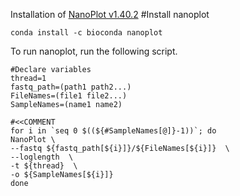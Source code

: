 Installation of [NanoPlot v1.40.2](https://github.com/wdecoster/NanoPlot)
#Install nanoplot
```
conda install -c bioconda nanoplot
```
To run nanoplot, run the following script.
```
#Declare variables
thread=1
fastq_path=(path1 path2...)
FileNames=(file1 file2...)
SampleNames=(name1 name2)

#<<COMMENT
for i in `seq 0 $((${#SampleNames[@]}-1))`; do
NanoPlot \
--fastq ${fastq_path[${i}]}/${FileNames[${i}]}  \
--loglength  \
-t ${thread}  \
-o ${SampleNames[${i}]}
done
```
